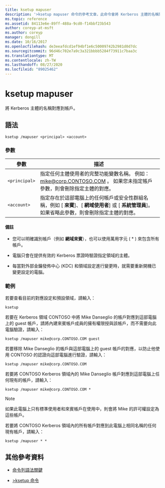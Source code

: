 ```yaml
---
title: ksetup mapuser
description: '>ksetup mapuser 命令的參考文章，此命令會將 Kerberos 主體的名稱對應至帳戶。'
ms.topic: reference
ms.assetid: 84113e6e-89ff-488a-9cd0-f14bbf23b543
author: coreyp-at-msft
ms.author: coreyp
manager: dongill
ms.date: 10/16/2017
ms.openlocfilehash: de3eeafdcd1ef94bf1e6c50009742b2981d0d7dc
ms.sourcegitcommit: 96d46c702e7a9c3a321bbbb5284f73911c7baa3c
ms.translationtype: MT
ms.contentlocale: zh-TW
ms.lasthandoff: 08/27/2020
ms.locfileid: "89025462"
---
```

# <a name="ksetup-mapuser"></a>ksetup mapuser

將 Kerberos 主體的名稱對應到帳戶。

## <a name="syntax"></a>語法

```
ksetup /mapuser <principal> <account>
```

### <a name="parameters"></a>參數

| 參數 | 描述 |
| --------- | ----------- |
| `<principal>` | 指定任何主體使用者的完整功能變數名稱。 例如： mike@corp.CONTOSO.COM 。 如果您未指定帳戶參數，則會刪除指定主體的對應。 |
| `<account>` | 指定存在於這部電腦上的任何帳戶或安全性群組名稱，例如 [ **來賓**]、[ **網域使用者**] 或 [ **系統管理員**]。 如果省略此參數，則會刪除指定主體的對應。 |

#### <a name="remarks"></a>備註

- 您可以明確識別帳戶（例如 **網域來賓**），也可以使用萬用字元 ( * ) 來包含所有帳戶。

- 電腦只會在提供有效的 Kerberos 票證時驗證指定領域的主體。

- 每當對外部金鑰發佈中心 (KDC) 和領域設定進行變更時，就需要重新開機已變更設定的電腦。

### <a name="examples"></a>範例

若要查看目前的對應設定和預設領域，請輸入：

```
ksetup
```

若要在 Kerberos 領域 CONTOSO 中將 Mike Danseglio 的帳戶對應到這部電腦上的 guest 帳戶，請將內建來賓帳戶成員的擁有權限授與該帳戶，而不需要向此電腦驗證，請輸入：

```
ksetup /mapuser mike@corp.CONTOSO.COM guest
```

若要移除 Mike Danseglio 的帳戶與這部電腦上的 guest 帳戶的對應，以防止他使用 CONTOSO 的認證向這部電腦進行驗證，請輸入：

```
ksetup /mapuser mike@corp.CONTOSO.COM
```

若要將 CONTOSO Kerberos 領域內的 Mike Danseglio 帳戶對應到這部電腦上任何現有的帳戶，請輸入：

```
ksetup /mapuser mike@corp.CONTOSO.COM *
```

> [!NOTE]
> 如果此電腦上只有標準使用者和來賓帳戶在使用中，則會將 Mike 的許可權設定為這些帳戶。

若要將 CONTOSO Kerberos 領域內的所有帳戶對應到此電腦上相同名稱的任何現有帳戶，請輸入：

```
ksetup /mapuser * *
```

## <a name="additional-references"></a>其他參考資料

- [命令列語法關鍵](command-line-syntax-key.md)

- [>ksetup 命令](ksetup.md)
